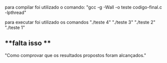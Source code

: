 para compilar foi utilizado o comando: "gcc -g -Wall -o teste codigo-final.c -lpthread"

para executar foi utilizado os comandos 
"./teste  4"
"./teste  3"
"./teste  2"
"./teste  1"

## **falta isso **  
"Como comprovar que os resultados propostos foram alcançados."

